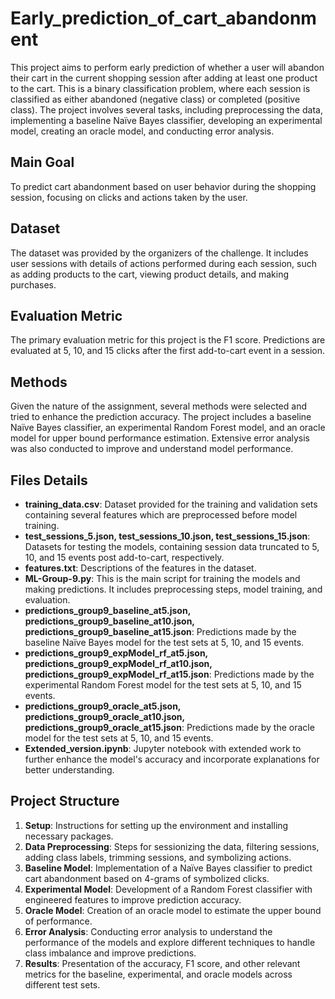 # Early_prediction_of_cart_abandonment
This project aims to perform early prediction of whether a user will abandon their cart in the current shopping session after adding at least one product to the cart. This is a binary classification problem, where each session is classified as either abandoned (negative class) or completed (positive class). The project involves several tasks, including preprocessing the data, implementing a baseline Naïve Bayes classifier, developing an experimental model, creating an oracle model, and conducting error analysis.

## Main Goal
To predict cart abandonment based on user behavior during the shopping session, focusing on clicks and actions taken by the user.

## Dataset
The dataset was provided by the organizers of the challenge. It includes user sessions with details of actions performed during each session, such as adding products to the cart, viewing product details, and making purchases.

## Evaluation Metric
The primary evaluation metric for this project is the F1 score. Predictions are evaluated at 5, 10, and 15 clicks after the first add-to-cart event in a session.

## Methods
Given the nature of the assignment, several methods were selected and tried to enhance the prediction accuracy. The project includes a baseline Naïve Bayes classifier, an experimental Random Forest model, and an oracle model for upper bound performance estimation. Extensive error analysis was also conducted to improve and understand model performance.

## Files Details
- **training_data.csv**: Dataset provided for the training and validation sets containing several features which are preprocessed before model training.
- **test_sessions_5.json, test_sessions_10.json, test_sessions_15.json**: Datasets for testing the models, containing session data truncated to 5, 10, and 15 events post add-to-cart, respectively.
- **features.txt**: Descriptions of the features in the dataset.
- **ML-Group-9.py**: This is the main script for training the models and making predictions. It includes preprocessing steps, model training, and evaluation.
- **predictions_group9_baseline_at5.json, predictions_group9_baseline_at10.json, predictions_group9_baseline_at15.json**: Predictions made by the baseline Naïve Bayes model for the test sets at 5, 10, and 15 events.
- **predictions_group9_expModel_rf_at5.json, predictions_group9_expModel_rf_at10.json, predictions_group9_expModel_rf_at15.json**: Predictions made by the experimental Random Forest model for the test sets at 5, 10, and 15 events.
- **predictions_group9_oracle_at5.json, predictions_group9_oracle_at10.json, predictions_group9_oracle_at15.json**: Predictions made by the oracle model for the test sets at 5, 10, and 15 events.
- **Extended_version.ipynb**: Jupyter notebook with extended work to further enhance the model's accuracy and incorporate explanations for better understanding.

## Project Structure
1. **Setup**: Instructions for setting up the environment and installing necessary packages.
2. **Data Preprocessing**: Steps for sessionizing the data, filtering sessions, adding class labels, trimming sessions, and symbolizing actions.
3. **Baseline Model**: Implementation of a Naïve Bayes classifier to predict cart abandonment based on 4-grams of symbolized clicks.
4. **Experimental Model**: Development of a Random Forest classifier with engineered features to improve prediction accuracy.
5. **Oracle Model**: Creation of an oracle model to estimate the upper bound of performance.
6. **Error Analysis**: Conducting error analysis to understand the performance of the models and explore different techniques to handle class imbalance and improve predictions.
7. **Results**: Presentation of the accuracy, F1 score, and other relevant metrics for the baseline, experimental, and oracle models across different test sets.
